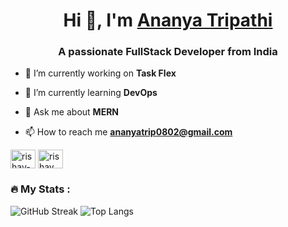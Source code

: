 <p align="center"></p>
<h1 align="center">Hi 👋, I'm <a href="www.ananya-tripathi.vercel.app">Ananya Tripathi</a></h1>
<h3 align="center">A passionate FullStack Developer from India</h3>
<p align="center"></p>

- 🔭 I’m currently working on **Task Flex**

- 🌱 I’m currently learning **DevOps**

- 💬 Ask me about **MERN**

- 📫 How to reach me **ananyatrip0802@gmail.com**

<a href="https://www.linkedin.com/in/tripathi-ananya/" target="blank"><img align="center" src="https://raw.githubusercontent.com/rahuldkjain/github-profile-readme-generator/master/src/images/icons/Social/linked-in-alt.svg" alt="rishav-chanda-b89a791b3" height="30" width="40" /></a>
<a href="https://www.instagram.com/_yana_892/" target="blank"><img align="center" src="https://raw.githubusercontent.com/rahuldkjain/github-profile-readme-generator/master/src/images/icons/Social/instagram.svg" alt="rishav_chanda" height="30" width="40" /></a>

### :fire: My Stats :

![GitHub Streak](http://github-readme-streak-stats.herokuapp.com?user=ananya-tripathi&theme=tokyonight)
![Top Langs](https://github-readme-stats.vercel.app/api/top-langs/?username=ananya-tripathi&layout=compact&theme=tokyonight)

